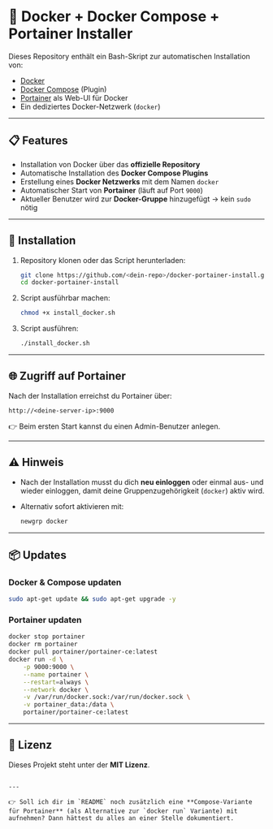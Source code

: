 # 🚀 Docker + Docker Compose + Portainer Installer

Dieses Repository enthält ein Bash-Skript zur automatischen Installation von:

- [Docker](https://www.docker.com/)  
- [Docker Compose](https://docs.docker.com/compose/) (Plugin)  
- [Portainer](https://www.portainer.io/) als Web-UI für Docker  
- Ein dediziertes Docker-Netzwerk (`docker`)  

---

## 📋 Features

- Installation von Docker über das **offizielle Repository**  
- Automatische Installation des **Docker Compose Plugins**  
- Erstellung eines **Docker Netzwerks** mit dem Namen `docker`  
- Automatischer Start von **Portainer** (läuft auf Port `9000`)  
- Aktueller Benutzer wird zur **Docker-Gruppe** hinzugefügt → kein `sudo` nötig  

---

## 🔧 Installation

1. Repository klonen oder das Script herunterladen:  
   ```bash
   git clone https://github.com/<dein-repo>/docker-portainer-install.git
   cd docker-portainer-install

2. Script ausführbar machen:

   ```bash
   chmod +x install_docker.sh
   ```

3. Script ausführen:

   ```bash
   ./install_docker.sh
   ```

---

## 🌐 Zugriff auf Portainer

Nach der Installation erreichst du Portainer über:

```
http://<deine-server-ip>:9000
```

👉 Beim ersten Start kannst du einen Admin-Benutzer anlegen.

---

## ⚠️ Hinweis

* Nach der Installation musst du dich **neu einloggen** oder einmal aus- und wieder einloggen, damit deine Gruppenzugehörigkeit (`docker`) aktiv wird.
* Alternativ sofort aktivieren mit:

  ```bash
  newgrp docker
  ```

---

## 📦 Updates

### Docker & Compose updaten

```bash
sudo apt-get update && sudo apt-get upgrade -y
```

### Portainer updaten

```bash
docker stop portainer
docker rm portainer
docker pull portainer/portainer-ce:latest
docker run -d \
    -p 9000:9000 \
    --name portainer \
    --restart=always \
    --network docker \
    -v /var/run/docker.sock:/var/run/docker.sock \
    -v portainer_data:/data \
    portainer/portainer-ce:latest
```

---

## 📝 Lizenz

Dieses Projekt steht unter der **MIT Lizenz**.

```

---

👉 Soll ich dir im `README` noch zusätzlich eine **Compose-Variante für Portainer** (als Alternative zur `docker run` Variante) mit aufnehmen? Dann hättest du alles an einer Stelle dokumentiert.
```
